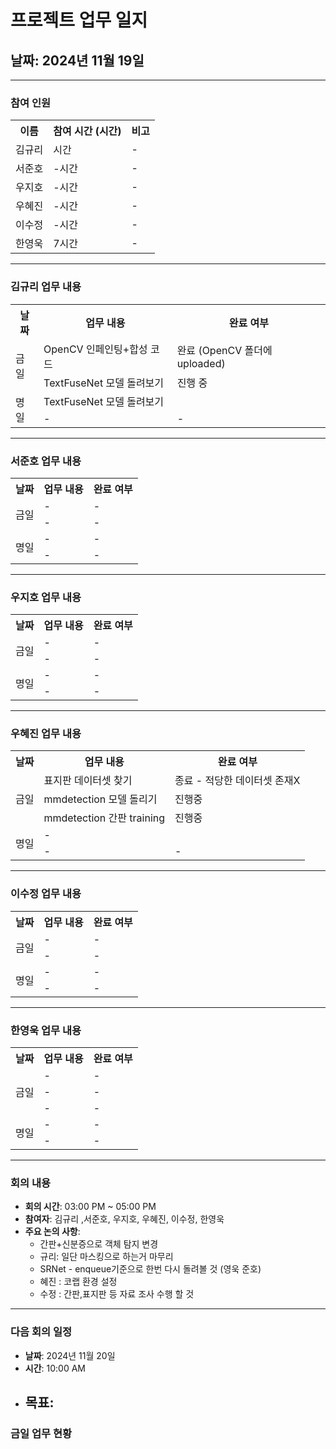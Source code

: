 # 프로젝트 업무 일지

## 날짜: 2024년 11월 19일

---

### 참여 인원

<div align="center">

<table>
  <tr>
    <th>이름</th>
    <th>참여 시간 (시간)</th>
    <th>비고</th>
  </tr>
    <tr>
    <td>김규리</td>
    <td>시간</td>
    <td>-</td>
  </tr>
    <tr>
    <td>서준호</td>
    <td>-시간</td>
    <td>-</td>
  </tr>
  <tr>
    <td>우지호</td>
    <td>-시간</td>
    <td>-</td>
  </tr>
  <tr>
    <td>우혜진</td>
    <td>-시간</td>
    <td>-</td>
  </tr>
  <tr>
    <td>이수정</td>
    <td>-시간</td>
    <td>-</td>
  </tr>
  <tr>
    <td>한영욱</td>
    <td>7시간</td>
    <td>-</td>
  </tr>
</table>

</div>

---

### 김규리 업무 내용

<div align="center">

<table>
  <tr>
    <th>날짜</th>
    <th>업무 내용</th>
    <th>완료 여부</th>
  </tr>
  <tr>
    <td rowspan="2">금일</td>
    <td>OpenCV 인페인팅+합성 코드</td>
    <td>완료 (OpenCV 폴더에 uploaded)</td>
  </tr>
  <tr>
    <td>TextFuseNet 모델 돌려보기</td>
    <td>진행 중</td>
  </tr>
  <tr>
    <td rowspan="2">명일</td>
    <td>TextFuseNet 모델 돌려보기</td>
    <td></td>
  </tr>
  <tr>
    <td>-</td>
    <td>-</td>
  </tr>
</table>

</div>

---

### 서준호 업무 내용

<div align="center">

<table>
  <tr>
    <th>날짜</th>
    <th>업무 내용</th>
    <th>완료 여부</th>
  </tr>
  <tr>
    <td rowspan="2">금일</td>
    <td>-</td>
    <td>-</td>
  </tr>
  <tr>
    <td>-</td>
    <td>-</td>
  </tr>
  <tr>
    <td rowspan="2">명일</td>
    <td>-</td>
    <td>-</td>
  </tr>
  <tr>
    <td>-</td>
    <td>-</td>
  </tr>
</table>

</div>

---

### 우지호 업무 내용

<div align="center">

<table>
  <tr>
    <th>날짜</th>
    <th>업무 내용</th>
    <th>완료 여부</th>
  </tr>
  <tr>
    <td rowspan="2">금일</td>
    <td>-</td>
    <td>-</td>
  </tr>
  <tr>
    <td>-</td>
    <td>-</td>
  </tr>
  <tr>
    <td rowspan="2">명일</td>
    <td>-</td>
    <td>-</td>
  </tr>
  <tr>
    <td>-</td>
    <td>-</td>
  </tr>
</table>

</div>

---

### 우혜진 업무 내용

<div align="center">

<table>
  <tr>
    <th>날짜</th>
    <th>업무 내용</th>
    <th>완료 여부</th>
  </tr>
  <tr>
    <td rowspan="3">금일</td>
    <td>표지판 데이터셋 찾기</td>
    <td>종료 - 적당한 데이터셋 존재X</td>
  </tr>
  <tr>
    <td>mmdetection 모델 돌리기</td>
    <td>진행중</td>
  </tr>
  <tr>
    <td>mmdetection 간판 training</td>
    <td>진행중</td>
  </tr>
  <tr>
    <td rowspan="2">명일</td>
    <td>-</td>
    <td></td>
  </tr>
  <tr>
    <td>-</td>
    <td>-</td>
  </tr>
</table>

</div>

---

### 이수정 업무 내용

<div align="center">

<table>
  <tr>
    <th>날짜</th>
    <th>업무 내용</th>
    <th>완료 여부</th>
  </tr>
  <tr>
    <td rowspan="2">금일</td>
    <td>-</td>
    <td>-</td>
  </tr>
  <tr>
    <td>-</td>
    <td>-</td>
  </tr>
  <tr>
    <td rowspan="2">명일</td>
    <td>-</td>
    <td>-</td>
  </tr>
  <tr>
    <td>-</td>
    <td>-</td>
  </tr>
</table>

</div>

---

### 한영욱 업무 내용

<div align="center">

<table>
  <tr>
    <th>날짜</th>
    <th>업무 내용</th>
    <th>완료 여부</th>
  </tr>
  <tr>
    <td rowspan="3">금일</td>
    <td>-</td>
    <td>-</td>
  </tr>
  <tr>
    <td>-</td>
    <td>-</td>
  </tr>
  <tr>
    <td>-</td>
    <td>-</td>
  </tr>
  <tr>
    <td rowspan="2">명일</td>
    <td>-</td>
    <td>-</td>
  </tr>
  <tr>
    <td>-</td>
    <td>-</td>
  </tr>
</table>

</div>

---

### 회의 내용

- **회의 시간**: 03:00 PM ~ 05:00 PM
- **참여자**: 김규리 ,서준호, 우지호, 우혜진, 이수정, 한영욱
- **주요 논의 사항**:
  - 간판+신분증으로 객체 탐지 변경
  - 규리: 일단 마스킹으로 하는거 마무리
  - SRNet - enqueue기준으로 한번 다시 돌려볼 것 (영욱 준호)
  - 혜진 : 코랩 환경 설정
  - 수정 : 간판,표지판 등 자료 조사 수행 할 것
---

### 다음 회의 일정

- **날짜**: 2024년 11월 20일
- **시간**: 10:00 AM
- **목표**:
  - 


### 금일 업무 현황

